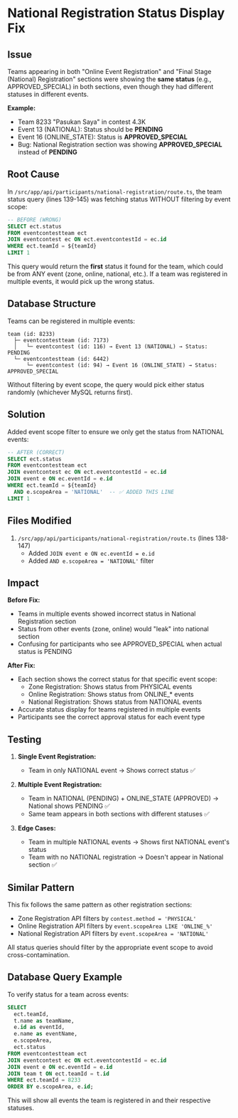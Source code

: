 # National Registration Status Display Fix

## Issue
Teams appearing in both "Online Event Registration" and "Final Stage (National) Registration" sections were showing the **same status** (e.g., APPROVED_SPECIAL) in both sections, even though they had different statuses in different events.

**Example:**
- Team 8233 "Pasukan Saya" in contest 4.3K
- Event 13 (NATIONAL): Status should be **PENDING**
- Event 16 (ONLINE_STATE): Status is **APPROVED_SPECIAL**
- Bug: National Registration section was showing **APPROVED_SPECIAL** instead of **PENDING**

## Root Cause

In `/src/app/api/participants/national-registration/route.ts`, the team status query (lines 139-145) was fetching status WITHOUT filtering by event scope:

```sql
-- BEFORE (WRONG)
SELECT ect.status
FROM eventcontestteam ect
JOIN eventcontest ec ON ect.eventcontestId = ec.id
WHERE ect.teamId = ${teamId}
LIMIT 1
```

This query would return the **first** status it found for the team, which could be from ANY event (zone, online, national, etc.). If a team was registered in multiple events, it would pick up the wrong status.

## Database Structure

Teams can be registered in multiple events:
```
team (id: 8233)
  ├─ eventcontestteam (id: 7173)
  │   └─ eventcontest (id: 116) → Event 13 (NATIONAL) → Status: PENDING
  └─ eventcontestteam (id: 6442)
      └─ eventcontest (id: 94) → Event 16 (ONLINE_STATE) → Status: APPROVED_SPECIAL
```

Without filtering by event scope, the query would pick either status randomly (whichever MySQL returns first).

## Solution

Added event scope filter to ensure we only get the status from NATIONAL events:

```sql
-- AFTER (CORRECT)
SELECT ect.status
FROM eventcontestteam ect
JOIN eventcontest ec ON ect.eventcontestId = ec.id
JOIN event e ON ec.eventId = e.id
WHERE ect.teamId = ${teamId}
  AND e.scopeArea = 'NATIONAL'  -- ✅ ADDED THIS LINE
LIMIT 1
```

## Files Modified

1. `/src/app/api/participants/national-registration/route.ts` (lines 138-147)
   - Added `JOIN event e ON ec.eventId = e.id`
   - Added `AND e.scopeArea = 'NATIONAL'` filter

## Impact

**Before Fix:**
- Teams in multiple events showed incorrect status in National Registration section
- Status from other events (zone, online) would "leak" into national section
- Confusing for participants who see APPROVED_SPECIAL when actual status is PENDING

**After Fix:**
- Each section shows the correct status for that specific event scope:
  - Zone Registration: Shows status from PHYSICAL events
  - Online Registration: Shows status from ONLINE_* events
  - National Registration: Shows status from NATIONAL events
- Accurate status display for teams registered in multiple events
- Participants see the correct approval status for each event type

## Testing

1. **Single Event Registration:**
   - Team in only NATIONAL event → Shows correct status ✅

2. **Multiple Event Registration:**
   - Team in NATIONAL (PENDING) + ONLINE_STATE (APPROVED) → National shows PENDING ✅
   - Same team appears in both sections with different statuses ✅

3. **Edge Cases:**
   - Team in multiple NATIONAL events → Shows first NATIONAL event's status
   - Team with no NATIONAL registration → Doesn't appear in National section ✅

## Similar Pattern

This fix follows the same pattern as other registration sections:
- Zone Registration API filters by `contest.method = 'PHYSICAL'`
- Online Registration API filters by `event.scopeArea LIKE 'ONLINE_%'`
- National Registration API filters by `event.scopeArea = 'NATIONAL'`

All status queries should filter by the appropriate event scope to avoid cross-contamination.

## Database Query Example

To verify status for a team across events:
```sql
SELECT 
  ect.teamId,
  t.name as teamName,
  e.id as eventId,
  e.name as eventName,
  e.scopeArea,
  ect.status
FROM eventcontestteam ect
JOIN eventcontest ec ON ect.eventcontestId = ec.id
JOIN event e ON ec.eventId = e.id
JOIN team t ON ect.teamId = t.id
WHERE ect.teamId = 8233
ORDER BY e.scopeArea, e.id;
```

This will show all events the team is registered in and their respective statuses.
